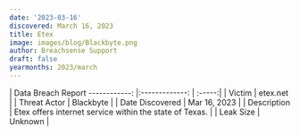 ```yaml
---
date: '2023-03-16'
discovered: March 16, 2023
title: Etex
image: images/blog/Blackbyte.png
author: Breachsense Support
draft: false
yearmonths: 2023/march
---
```



| Data Breach Report
------------:     |:-------------:    | :-----:|
| Victim      | etex.net      | 
| Threat Actor      | Blackbyte      | 
| Date Discovered      | Mar 16, 2023      | 
| Description      | Etex offers internet service within the state of Texas.      | 
| Leak Size      | Unknown      | 

